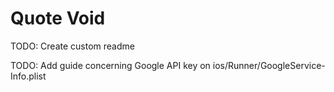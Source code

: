 # Quote Void

TODO: Create custom readme

TODO: Add guide concerning Google API key on ios/Runner/GoogleService-Info.plist
